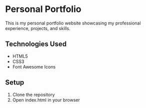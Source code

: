 # Personal Portfolio

This is my personal portfolio website showcasing my professional experience, projects, and skills.

## Technologies Used
- HTML5
- CSS3
- Font Awesome Icons

## Setup
1. Clone the repository
2. Open index.html in your browser


